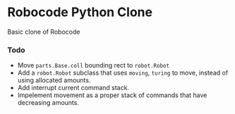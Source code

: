 # Robocode Python Clone

Basic clone of Robocode

### Todo
* Move `parts.Base.coll` bounding rect to `robot.Robot`
* Add a `robot.Robot` subclass that uses `moving`, `turing` to move, instead of using allocated amounts.
* Add interrupt current command stack.
* Impelement movement as a proper stack of commands that have decreasing amounts.